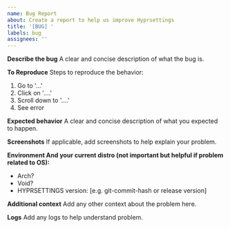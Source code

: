 ```yaml
---
name: Bug Report
about: Create a report to help us improve Hyprsettings
title: '[BUG] '
labels: bug
assignees: ''
---
```


**Describe the bug**
A clear and concise description of what the bug is.

**To Reproduce**
Steps to reproduce the behavior:
1. Go to '...'
2. Click on '....'
3. Scroll down to '....'
4. See error

**Expected behavior**
A clear and concise description of what you expected to happen.

**Screenshots**
If applicable, add screenshots to help explain your problem.

**Environment And your current distro (not important but helpful if problem related to OS):**
- Arch?
- Void?
- HYPRSETTINGS version: [e.g. git-commit-hash or release version]

**Additional context**
Add any other context about the problem here.

**Logs**
Add any logs to help understand problem.
